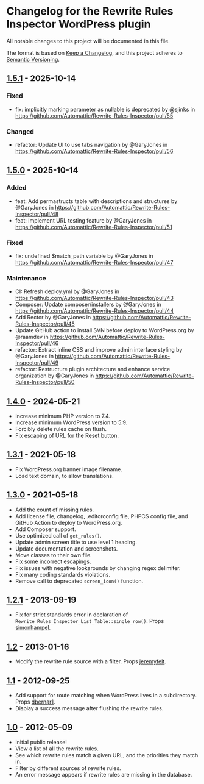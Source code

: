 # Changelog for the Rewrite Rules Inspector WordPress plugin
All notable changes to this project will be documented in this file.

The format is based on [Keep a Changelog](https://keepachangelog.com/en/1.0.0/),
and this project adheres to [Semantic Versioning](https://semver.org/spec/v2.0.0.html).

## [1.5.1] - 2025-10-14

### Fixed

- fix: implicitly marking parameter as nullable is deprecated by @sjinks in https://github.com/Automattic/Rewrite-Rules-Inspector/pull/55

### Changed

- refactor: Update UI to use tabs navigation by @GaryJones in https://github.com/Automattic/Rewrite-Rules-Inspector/pull/56

## [1.5.0] - 2025-10-14

### Added

- feat: Add permastructs table with descriptions and structures by @GaryJones in https://github.com/Automattic/Rewrite-Rules-Inspector/pull/48
- feat: Implement URL testing feature by @GaryJones in https://github.com/Automattic/Rewrite-Rules-Inspector/pull/51

### Fixed

- fix: undefined $match_path variable by @GaryJones in https://github.com/Automattic/Rewrite-Rules-Inspector/pull/47

### Maintenance

- CI: Refresh deploy.yml by @GaryJones in https://github.com/Automattic/Rewrite-Rules-Inspector/pull/43
- Composer: Update composer/installers by @GaryJones in https://github.com/Automattic/Rewrite-Rules-Inspector/pull/44
- Add Rector by @GaryJones in https://github.com/Automattic/Rewrite-Rules-Inspector/pull/45
- Update GitHub action to install SVN before deploy to WordPress.org by @raamdev in https://github.com/Automattic/Rewrite-Rules-Inspector/pull/46
- refactor: Extract inline CSS and improve admin interface styling by @GaryJones in https://github.com/Automattic/Rewrite-Rules-Inspector/pull/49
- refactor: Restructure plugin architecture and enhance service organization by @GaryJones in https://github.com/Automattic/Rewrite-Rules-Inspector/pull/50

## [1.4.0] - 2024-05-21

- Increase minimum PHP version to 7.4.
- Increase minimum WordPress version to 5.9.
- Forcibly delete rules cache on flush.
- Fix escaping of URL for the Reset button.

## [1.3.1] - 2021-05-18

- Fix WordPress.org banner image filename.
- Load text domain, to allow translations.

## [1.3.0] - 2021-05-18

- Add the count of missing rules.
- Add license file, changelog, .editorconfig file, PHPCS config file, and GitHub Action to deploy to WordPress.org.
- Add Composer support.
- Use optimized call of `get_rules()`.
- Update admin screen title to use level 1 heading.
- Update documentation and screenshots. 
- Move classes to their own file.
- Fix some incorrect escapings.
- Fix issues with negative lookarounds by changing regex delimiter.
- Fix many coding standards violations.
- Remove call to deprecated `screen_icon()` function.

## [1.2.1] - 2013-09-19

- Fix for strict standards error in declaration of `Rewrite_Rules_Inspector_List_Table::single_row()`. Props [simonhampel](https://github.com/simonhampel).

## [1.2] - 2013-01-16

- Modify the rewrite rule source with a filter. Props [jeremyfelt](https://github.com/jeremyfelt).

## [1.1] - 2012-09-25

- Add support for route matching when WordPress lives in a subdirectory. Props [dbernar1](https://github.com/dbernar1).
- Display a success message after flushing the rewrite rules.

## [1.0] - 2012-05-09

- Initial public release!
- View a list of all the rewrite rules.
- See which rewrite rules match a given URL, and the priorities they match in.
- Filter by different sources of rewrite rules.
- An error message appears if rewrite rules are missing in the database.

[1.5.1]: https://github.com/Automattic/Rewrite-Rules-Inspector/compare/1.5.0...1.5.1
[1.5.0]: https://github.com/Automattic/Rewrite-Rules-Inspector/compare/1.4.0...1.5.0
[1.4.0]: https://github.com/Automattic/Rewrite-Rules-Inspector/compare/1.3.1...1.4.0
[1.3.1]: https://github.com/Automattic/Rewrite-Rules-Inspector/compare/1.3.0...1.3.1
[1.3.0]: https://github.com/Automattic/Rewrite-Rules-Inspector/compare/1.2.1...1.3.0
[1.2.1]: https://github.com/Automattic/Rewrite-Rules-Inspector/compare/1.2...1.2.1
[1.2]: https://github.com/Automattic/Rewrite-Rules-Inspector/compare/1.1...1.2
[1.1]: https://github.com/Automattic/Rewrite-Rules-Inspector/compare/1.0...1.1
[1.0]: https://github.com/Automattic/Rewrite-Rules-Inspector/releases/tag/1.0
